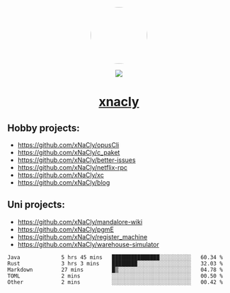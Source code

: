 <p align="center">
  <img style="border-radius: 100px" width="128" height="128" src="https://avatars.githubusercontent.com/u/47723417?v=4"/>
</p>
<p align="center">
  <img src="https://komarev.com/ghpvc/?username=xnacly&&style=flat-square"/>
</p>

<h1 align="center"><a href="https://xnacly.me"> xnacly</a> </h1>

## Hobby projects:
- https://github.com/xNaCly/opusCli
- https://github.com/xNaCly/c_paket
- https://github.com/xNaCly/better-issues
- https://github.com/xNaCly/netflix-rpc
- https://github.com/xNaCly/xc
- https://github.com/xNaCly/blog

## Uni projects:
- https://github.com/xNaCly/mandalore-wiki
- https://github.com/xNaCly/pgmE
- https://github.com/xNaCly/register_machine
- https://github.com/xNaCly/warehouse-simulator


<!--START_SECTION:waka-->

```text
Java             5 hrs 45 mins   ███████████████░░░░░░░░░░   60.34 %
Rust             3 hrs 3 mins    ████████░░░░░░░░░░░░░░░░░   32.03 %
Markdown         27 mins         █▒░░░░░░░░░░░░░░░░░░░░░░░   04.78 %
TOML             2 mins          ░░░░░░░░░░░░░░░░░░░░░░░░░   00.50 %
Other            2 mins          ░░░░░░░░░░░░░░░░░░░░░░░░░   00.42 %
```

<!--END_SECTION:waka-->

